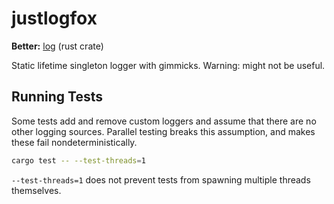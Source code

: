 # justlogfox

**Better:** [log](https://docs.rs/log/latest/log/) (rust crate)

Static lifetime singleton logger with gimmicks. Warning: might not be useful.

## Running Tests

Some tests add and remove custom loggers and assume that there are no other logging sources. Parallel testing breaks this assumption, and makes these fail nondeterministically. 

```sh
cargo test -- --test-threads=1
```

`--test-threads=1` does not prevent tests from spawning multiple threads themselves.